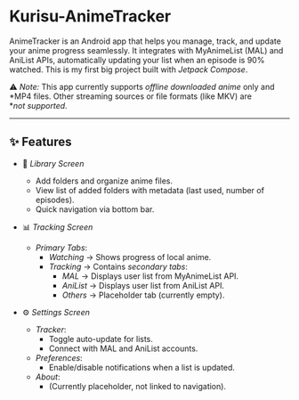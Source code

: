 # Kurisu-AnimeTracker
AnimeTracker is an Android app that helps you manage, track, and update your anime progress seamlessly. It integrates with MyAnimeList (MAL) and AniList APIs, automatically updating your list when an episode is 90% watched.
This is my first big project built with *Jetpack Compose*.

⚠ *Note:* This app currently supports *offline downloaded anime* only and *MP4 files. Other streaming sources or file formats (like MKV) are **not supported*.

---

## ✨ Features
- 📂 *Library Screen*  
  - Add folders and organize anime files.  
  - View list of added folders with metadata (last used, number of episodes).  
  - Quick navigation via bottom bar.  

- 📊 *Tracking Screen*  
  - *Primary Tabs*:  
    - *Watching* → Shows progress of local anime.
    - *Tracking* → Contains *secondary tabs*:  
      - *MAL* → Displays user list from MyAnimeList API.  
      - *AniList* → Displays user list from AniList API.  
      - *Others* → Placeholder tab (currently empty).  

- ⚙ *Settings Screen*  
  - *Tracker*:  
    - Toggle auto-update for lists.  
    - Connect with MAL and AniList accounts.  
  - *Preferences*:  
    - Enable/disable notifications when a list is updated.  
  - *About*:  
    - (Currently placeholder, not linked to navigation).  
